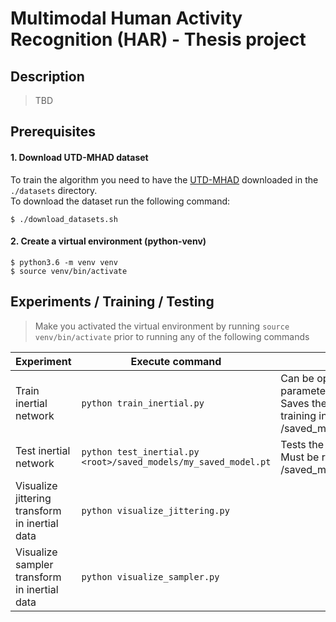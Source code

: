 # Multimodal Human Activity Recognition (HAR) - Thesis project

## Description
>TBD

## Prerequisites
#### 1. Download UTD-MHAD dataset
To train the algorithm you need to have the [UTD-MHAD](https://personal.utdallas.edu/~kehtar/UTD-MHAD.html) downloaded in the `./datasets` directory.   
To download the dataset run the following command: 
```shell script
$ ./download_datasets.sh
```
#### 2. Create a virtual environment (python-venv)
```shell script
$ python3.6 -m venv venv
$ source venv/bin/activate
```

## Experiments / Training / Testing
> Make you activated the virtual environment by running `source venv/bin/activate`
> prior to running any of the following commands

| Experiment  | Execute command | Notes |
| ------------- | ------------- | ------------- |
| Train inertial network | `python train_inertial.py`  | Can be optionally called with a yaml file to load parameters (e.g parameters/inertial/optimized.yaml). Saves the model weights automatically after a complete training in <root>/saved_models/YYYYMMDD_HHSS_CNN1D_epX_bsX.pt |
| Test inertial network | `python test_inertial.py <root>/saved_models/my_saved_model.pt` | Tests the inertial CNN1D network with the test dataset. Must be run with saved model weights from the <root>/saved_models/ directory |
| Visualize jittering transform in inertial data  | `python visualize_jittering.py` |
| Visualize sampler transform in inertial data | `python visualize_sampler.py` |